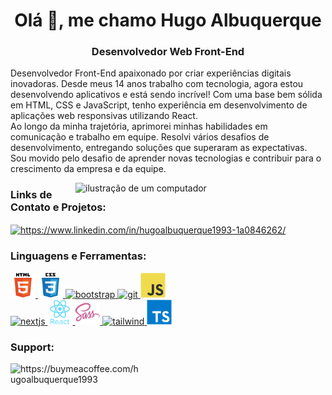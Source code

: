 <h1 align="center">Olá 👋, me chamo Hugo Albuquerque</h1>
<h3 align="center">Desenvolvedor Web Front-End</h3>
<p>
    Desenvolvedor Front-End apaixonado por criar experiências digitais inovadoras. Desde meus 14 anos trabalho com tecnologia, agora estou desenvolvendo aplicativos e está sendo incrível! Com uma base bem sólida em HTML, CSS e JavaScript, tenho experiência em desenvolvimento de aplicações web responsivas utilizando React. <br>
    Ao longo da minha trajetória, aprimorei minhas habilidades em comunicação e trabalho em equipe. Resolvi vários desafios de desenvolvimento, entregando soluções que superaram as expectativas. Sou movido pelo desafio de aprender novas tecnologias e contribuir para o crescimento da empresa e da equipe.
</p>

<img src="https://raw.githubusercontent.com/MicaelliMedeiros/micaellimedeiros/master/image/computer-illustration.png" alt="ilustração de um computador" width="400px" align="right">

<h3 align="left">Links de Contato e Projetos:</h3>
<p align="left">

<a href="https://linktr.ee/hugo_alb93" target="_blank">
<img align="center" src="https://cdn3d.iconscout.com/3d/premium/thumb/linktree-3d-icon-download-in-png-blend-fbx-gltf-file-formats--social-media-logos-logo-brand-golden-pack-icons-9791611.png?f=webp" alt="https://www.linkedin.com/in/hugoalbuquerque1993-1a0846262/" height="40" width="40" /></a>
</p>

<h3 align="left">Linguagens e Ferramentas:</h3>
<p align="left">

<!-- HTML5 -->
<a href="https://www.w3.org/html/" target="_blank" rel="noreferrer" text-decoration="none"> 
<img title="HTML5" src="https://raw.githubusercontent.com/devicons/devicon/master/icons/html5/html5-original-wordmark.svg" alt="html5"  width="40" height="40"/> </a> 
<!-- CSS3 -->
<a href="https://www.w3schools.com/css/" target="_blank" rel="noreferrer"> 
<img title="CSS3" src="https://raw.githubusercontent.com/devicons/devicon/master/icons/css3/css3-original-wordmark.svg" alt="css3" width="40" height="40"/> </a> 
<!-- Bootstrap -->
<a href="https://getbootstrap.com" target="_blank" rel="noreferrer"> 
<img title="Bootstrap" src="https://upload.wikimedia.org/wikipedia/commons/thumb/b/b2/Bootstrap_logo.svg/2560px-Bootstrap_logo.svg.png" alt="bootstrap" width="40" height="40"/> </a> 
<!-- Git -->
<a href="https://git-scm.com/" target="_blank" rel="noreferrer"> 
<img title="Git" src="https://www.vectorlogo.zone/logos/git-scm/git-scm-icon.svg" alt="git" width="40" height="40"/> </a> 
<!-- JavaScript -->
<a href="https://developer.mozilla.org/en-US/docs/Web/JavaScript" target="_blank" rel="noreferrer"> 
<img title="JavaScript" src="https://raw.githubusercontent.com/devicons/devicon/master/icons/javascript/javascript-original.svg" alt="javascript" width="40" height="40"/> </a> 
<br>
<!-- NextJS -->
<a href="https://nextjs.org/" target="_blank" rel="noreferrer"> 
<img title="NextJS" src="https://teamraft.com/wp-content/uploads/nextjs.jpg" alt="nextjs" width="40" height="40"/> </a> 
<!-- React -->
<a href="https://reactjs.org/" target="_blank" rel="noreferrer"> 
<img title="React" src="https://raw.githubusercontent.com/devicons/devicon/master/icons/react/react-original-wordmark.svg" alt="react" width="40" height="40"/> </a> 
<!--  -->
<a href="https://sass-lang.com" target="_blank" rel="noreferrer"> 
<img title="SASS" src="https://raw.githubusercontent.com/devicons/devicon/master/icons/sass/sass-original.svg" alt="sass" width="40" height="40"/> </a> 
<!-- Tailwind -->
<a href="https://tailwindcss.com/" target="_blank" rel="noreferrer"> 
<img title="Tailwind" src="https://www.vectorlogo.zone/logos/tailwindcss/tailwindcss-icon.svg" alt="tailwind" width="40" height="40"/> </a> 
<!-- TypeScript -->
<a href="https://www.typescriptlang.org/" target="_blank" rel="noreferrer"> 
<img title="TypeScript" src="https://raw.githubusercontent.com/devicons/devicon/master/icons/typescript/typescript-original.svg" alt="typescript" width="40" height="40"/> </a> </p>

<h3 align="left">Support:</h3>
<p><a href="https://buymeacoffee.com/hugoalbuquerque1993"> <img align="left" src="https://cdn.buymeacoffee.com/buttons/v2/default-yellow.png" height="50" width="210" alt="https://buymeacoffee.com/hugoalbuquerque1993" /></a></p><br><br>

